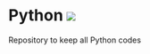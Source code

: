  # Python <img src="https://www.python.org/static/community_logos/python-logo-inkscape.svg">
Repository to keep all Python codes
